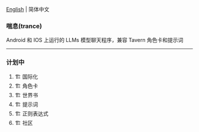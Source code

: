 [English](README.md) | 简体中文

### 喘息(trance)

Android 和 IOS 上运行的 LLMs 模型聊天程序，兼容 Tavern 角色卡和提示词

---

### 计划中

1. 🏗️ 国际化
2. 🏗️ 角色卡
3. 🏗️ 世界书
4. 🏗️ 提示词
5. 🏗️ 正则表达式
6. 🏗️ 社区
